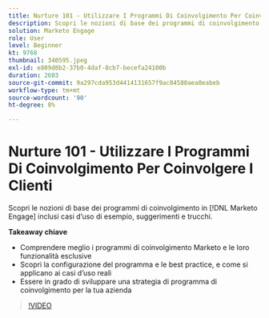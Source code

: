 ```yaml
---
title: Nurture 101 - Utilizzare I Programmi Di Coinvolgimento Per Coinvolgere I Clienti
description: Scopri le nozioni di base dei programmi di coinvolgimento in [!DNL Marketo Engage] inclusi casi d’uso di esempio, suggerimenti e trucchi.
solution: Marketo Engage
role: User
level: Beginner
kt: 9768
thumbnail: 340595.jpeg
exl-id: e809d8b2-37b0-4daf-8cb7-becefa24100b
duration: 2603
source-git-commit: 9a297cda953d4414131657f9ac84580aea0eabeb
workflow-type: tm+mt
source-wordcount: '90'
ht-degree: 0%

---
```


# Nurture 101 - Utilizzare I Programmi Di Coinvolgimento Per Coinvolgere I Clienti

Scopri le nozioni di base dei programmi di coinvolgimento in [!DNL Marketo Engage] inclusi casi d’uso di esempio, suggerimenti e trucchi.

**Takeaway chiave**

* Comprendere meglio i programmi di coinvolgimento Marketo e le loro funzionalità esclusive
* Scopri la configurazione del programma e le best practice, e come si applicano ai casi d’uso reali
* Essere in grado di sviluppare una strategia di programma di coinvolgimento per la tua azienda

>[!VIDEO](https://video.tv.adobe.com/v/340595/?quality=12&learn=on)
